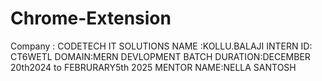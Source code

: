 # Chrome-Extension
Company : CODETECH IT SOLUTIONS
NAME :KOLLU.BALAJI
INTERN ID: CT6WETL
DOMAIN:MERN DEVLOPMENT
BATCH DURATION:DECEMBER 20th2024 to FEBRURARY5th 2025
MENTOR NAME:NELLA SANTOSH
